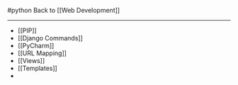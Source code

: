 #python
Back to [[Web Development]]
***
- [[PIP]]
- [[Django Commands]]
- [[PyCharm]]
- [[URL Mapping]]
- [[Views]]
- [[Templates]]
- 